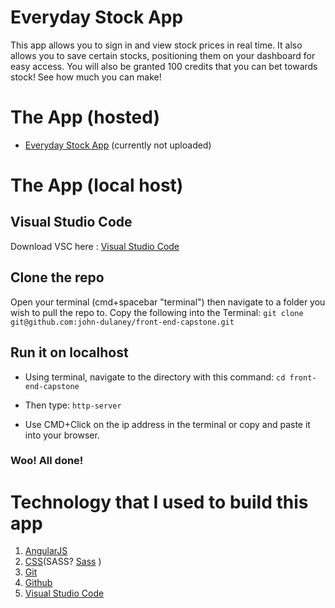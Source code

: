 # Everyday Stock App
This app allows you to sign in and view stock prices in real time. It also allows you to save certain stocks, positioning them on your dashboard for easy access. You will also be granted 100 credits that you can bet towards stock! See how much you can make!

# The App (hosted)
- [Everyday Stock App]()  (currently not uploaded)
# The App (local host)
## Visual Studio Code
Download VSC here : [Visual Studio Code](https://code.visualstudio.com/)

## Clone the repo
Open your terminal (cmd+spacebar "terminal") then navigate to a folder you wish to pull the repo to.
Copy the following into the Terminal:
    `git clone git@github.com:john-dulaney/front-end-capstone.git`

## Run it on localhost
- Using terminal, navigate to the directory with this command:
    `cd front-end-capstone`

- Then type:
    `http-server` 

- Use CMD+Click on the ip address in the terminal or copy and paste it into your browser. 

### Woo! All done!

# Technology that I used to build this app
1. [AngularJS](https://angularjs.org/)
1. [CSS](https://www.w3.org/Style/CSS/Overview.en.html)(SASS? [Sass](http://sass-lang.com/) )
1. [Git](https://git-scm.com/)
1. [Github](https://github.com/)
1. [Visual Studio Code](https://code.visualstudio.com/)

